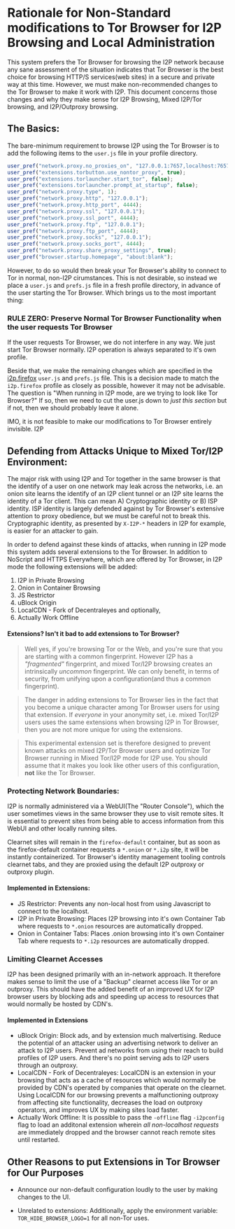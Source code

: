 Rationale for Non-Standard modifications to Tor Browser for I2P Browsing and Local Administration
=================================================================================================

This system prefers the Tor Browser for browsing the I2P network because any sane assessment of the
situation indicates that Tor Browser is the best choice for browsing HTTP/S services(web sites) in
a secure and private way at this time. However, we must make non-recommended changes to the Tor Browser
to make it work with I2P. This document concerns those changes and why they make sense for I2P Browsing,
Mixed I2P/Tor browsing, and I2P/Outproxy browsing.

The Basics:
-----------

The bare-minimum requirement to browse I2P using the Tor Browser is to add the following items to the
`user.js` file in your profile directory.

```javascript
user_pref("network.proxy.no_proxies_on", "127.0.0.1:7657,localhost:7657,127.0.0.1:7662,localhost:7662,127.0.0.1:7669,localhost:7669");
user_pref("extensions.torbutton.use_nontor_proxy", true);
user_pref("extensions.torlauncher.start_tor", false);
user_pref("extensions.torlauncher.prompt_at_startup", false);
user_pref("network.proxy.type", 1);
user_pref("network.proxy.http", "127.0.0.1");
user_pref("network.proxy.http_port", 4444);
user_pref("network.proxy.ssl", "127.0.0.1");
user_pref("network.proxy.ssl_port", 4444);
user_pref("network.proxy.ftp", "127.0.0.1");
user_pref("network.proxy.ftp_port", 4444);
user_pref("network.proxy.socks", "127.0.0.1");
user_pref("network.proxy.socks_port", 4444);
user_pref("network.proxy.share_proxy_settings", true);
user_pref("browser.startup.homepage", "about:blank");
```

However, to do so would then break your Tor Browser's ability to connect to Tor in normal, non-I2P cirumstances.
This is not desirable, so instead we place a `user.js` and `prefs.js` file in a fresh profile directory, in advance
of the user starting the Tor Browser. Which brings us to the most important thing:

### RULE ZERO: Preserve Normal Tor Browser Functionality when the user requests Tor Browser

If the user requests Tor Browser, we do not interfere in any way. We just start Tor Browser normally. I2P operation
is always separated to it's own profile.

Beside that, we make the remaining changes which are specified in the [i2p.firefox](https://i2pgit.org/i2p-hackers/i2p.firefox)
`user.js` and `prefs.js` file. This is a decision made to match the `i2p.firefox` profile as closely as possible,
however it may not be advisable. The question is "When running in I2P mode, are we trying to look like Tor Browser?"
If so, then we need to cut the user.js down to *just this section* but if not, then we should probably leave it alone.

IMO, it is not feasible to make our modifications to Tor Browser entirely invisible. I2P

Defending from Attacks Unique to Mixed Tor/I2P Environment:
-----------------------------------------------------------

The major risk with using I2P and Tor together in the same browser is that the identify of a user on one network
may leak across the networks, i.e. an onion site learns the identify of an I2P client tunnel or an I2P site learns
the identity of a Tor client. This can mean A) Cryptographic identity or B) ISP identity. ISP identity is largely
defended against by Tor Browser's extensive attention to proxy obedience, but we must be careful not to break this.
Cryptographic identity, as presented by `X-I2P-*` headers in I2P for example, is easier for an attacker to gain.

In order to defend against these kinds of attacks, when running in I2P mode this system adds several extensions to
the Tor Browser. In addition to NoScript and HTTPS Everywhere, which are offered by Tor Browser, in I2P mode the
following extensions will be added:

 1. I2P in Private Browsing
 2. Onion in Container Browsing
 3. JS Restrictor
 4. uBlock Origin
 5. LocalCDN - Fork of Decentraleyes
 and optionally,
 6. Actually Work Offline

#### Extensions? Isn't it bad to add extensions to Tor Browser?

> Well yes, if you're browsing Tor or the Web, and you're sure that you are starting with a common fingerprint.
However I2P has a *"fragmented"* fingerprint, and mixed Tor/I2P browsing creates an intrinsically *uncommon*
fingerprint. We can only benefit, in terms of security, from unifying upon a configuration(and thus a common
fingerprint).

> The danger in adding extensions to Tor Browser lies in the fact that you become a unique character among Tor
Browser users for using that extension. If *everyone* in your anonymity set, i.e. mixed Tor/I2P users uses the
same extensions when browsing I2P in Tor Browser, then you are not more unique for using the extensions.

> This experimental extension set is therefore designed to prevent known attacks on mixed I2P/Tor Browser users
and optimize Tor Browser running in Mixed Tor/I2P mode for I2P use. You should assume that it makes you look
like other users of this configuration, **not** like the Tor Browser.

### Protecting Network Boundaries:

I2P is normally administered via a WebUI(The "Router Console"), which the user sometimes views in the same
browser they use to visit remote sites. It is essential to prevent sites from being able to access information
from this WebUI and other locally running sites.

Clearnet sites will remain in the `firefox-default` container, but as soon as the firefox-default container
requests a `*.onion` or `*.i2p` site, it will be instantly containerized. Tor Browser's identity management
tooling controls clearnet tabs, and they are proxied using the default I2P outproxy or outproxy plugin.

#### Implemented in Extensions:

 - JS Restrictor: Prevents any non-local host from using Javascript to connect to the localhost.
 - I2P in Private Browsing: Places I2P browsing into it's own Container Tab where requests to `*.onion` resources
 are automatically dropped.
 - Onion in Container Tabs: Places .onion browsing into it's own Container Tab where requests to `*.i2p` resources
 are automatically dropped.

### Limiting Clearnet Accesses

I2P has been designed primarily with an in-network approach. It therefore makes sense to limit the use
of a "Backup" clearnet access like Tor or an outproxy. This should have the added benefit of an improved UX for
I2P browser users by blocking ads and speeding up access to resources that would normally be hosted by CDN's.

#### Implemented in Extensions

 - uBlock Origin: Block ads, and by extension much malvertising. Reduce the potential of an attacker using an
 advertising network to deliver an attack to I2P users. Prevent ad networks from using their reach to build
 profiles of I2P users. And there's no point serving ads to I2P users through an outproxy.
 - LocalCDN - Fork of Decentraleyes: LocalCDN is an extension in your browsing that acts as a cache of resources
 which would normally be provided by CDN's operated by companies that operate on the clearnet. Using LocalCDN
 for our browsing prevents a malfunctioning outproxy from affecting site functionality, decreases the load on
 outproxy operators, and improves UX by making sites load faster.
 - Actually Work Offline: It is possible to pass the `-offline` flag `-i2pconfig` flag to load an additonal
 extension wherein *all non-localhost requests* are immediately dropped and the browser cannot reach remote sites
 until restarted.

Other Reasons to put Extensions in Tor Browser for Our Purposes
---------------------------------------------------------------

 - Announce our non-default configuration loudly to the user by making changes to the UI.
 
* Unrelated to extensions: Additionally, apply the environment variable: `TOR_HIDE_BROWSER_LOGO=1` for all non-Tor
uses.